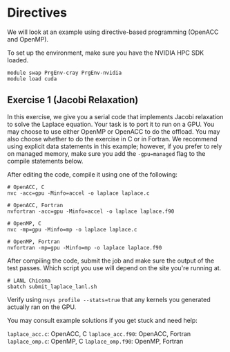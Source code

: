 # Directives

We will look at an example using directive-based programming (OpenACC and OpenMP).

To set up the environment, make sure you have the NVIDIA HPC SDK loaded.

```
module swap PrgEnv-cray PrgEnv-nvidia 
module load cuda

```

## Exercise 1 (Jacobi Relaxation)

In this exercise, we give you a serial code that implements Jacobi relaxation to
solve the Laplace equation. Your task is to port it to run on a GPU. You may choose
to use either OpenMP or OpenACC to do the offload. You may also choose whether to do
the exercise in C or in Fortran. We recommend using explicit data statements in this
example; however, if you prefer to rely on managed memory, make sure you add the
`-gpu=managed` flag to the compile statements below.

After editing the code, compile it using one of the following:

```
# OpenACC, C
nvc -acc=gpu -Minfo=accel -o laplace laplace.c

# OpenACC, Fortran
nvfortran -acc=gpu -Minfo=accel -o laplace laplace.f90

# OpenMP, C
nvc -mp=gpu -Minfo=mp -o laplace laplace.c

# OpenMP, Fortran
nvfortran -mp=gpu -Minfo=mp -o laplace laplace.f90
```

After compiling the code, submit the job and make sure the output of the test
passes. Which script you use will depend on the site you're running at.

```
# LANL Chicoma
sbatch submit_laplace_lanl.sh

```

Verify using `nsys profile --stats=true` that any kernels you generated
actually ran on the GPU.

You may consult example solutions if you get stuck and need help:

`laplace_acc.c`: OpenACC, C
`laplace_acc.f90`: OpenACC, Fortran
`laplace_omp.c`: OpenMP, C
`laplace_omp.f90`: OpenMP, Fortran
